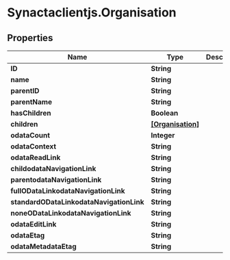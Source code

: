 # Synactaclientjs.Organisation

## Properties
Name | Type | Description | Notes
------------ | ------------- | ------------- | -------------
**ID** | **String** |  | [optional] 
**name** | **String** |  | [optional] 
**parentID** | **String** |  | [optional] 
**parentName** | **String** |  | [optional] 
**hasChildren** | **Boolean** |  | [optional] 
**children** | [**[Organisation]**](Organisation.md) |  | [optional] 
**odataCount** | **Integer** |  | [optional] 
**odataContext** | **String** |  | [optional] 
**odataReadLink** | **String** |  | [optional] 
**childodataNavigationLink** | **String** |  | [optional] 
**parentodataNavigationLink** | **String** |  | [optional] 
**fullODataLinkodataNavigationLink** | **String** |  | [optional] 
**standardODataLinkodataNavigationLink** | **String** |  | [optional] 
**noneODataLinkodataNavigationLink** | **String** |  | [optional] 
**odataEditLink** | **String** |  | [optional] 
**odataEtag** | **String** |  | [optional] 
**odataMetadataEtag** | **String** |  | [optional] 


